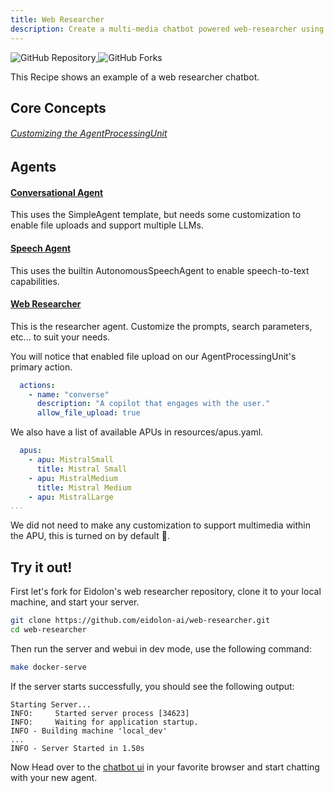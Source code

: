 ```yaml
---
title: Web Researcher
description: Create a multi-media chatbot powered web-researcher using the llm of your choice
---
```


<div>
  <a href="https://github.com/eidolon-ai/web-researcher">
    <img style="display: inline-block;" alt="GitHub Repository" src="https://img.shields.io/badge/eidolon-Chatbot-blue?style=flat&logo=github">
  </a>
  <a href="https://github.com/eidolon-ai/web-researcher/fork">
    <img style="display: inline-block;" alt="GitHub Forks" src="https://img.shields.io/badge/fork-grey?style=flat&logo=forgejo&logoColor=white">
  </a>
</div>


This Recipe shows an example of a web researcher chatbot. 

## Core Concepts
###### [Customizing the AgentProcessingUnit](http://localhost:4321/docs/howto/customize_builtins)

## Agents
#### [Conversational Agent](https://github.com/eidolon-ai/web-researcher/blob/main/resources/conversational_agent.yaml)
This uses the SimpleAgent template, but needs some customization to enable file uploads and support multiple LLMs. 
#### [Speech Agent](https://github.com/eidolon-ai/web-researcher/blob/main/resources/speech_agent.yaml)
This uses the builtin AutonomousSpeechAgent to enable speech-to-text capabilities. 
#### [Web Researcher](https://github.com/eidolon-ai/web-researcher/blob/main/resources/web_research.yaml)
This is the researcher agent. Customize the prompts, search parameters, etc... to suit your needs. 

You will notice that enabled file upload on our AgentProcessingUnit's primary action.
```yaml
  actions:
    - name: "converse"
      description: "A copilot that engages with the user."
      allow_file_upload: true
```


We also have a list of available APUs in resources/apus.yaml.
```yaml
  apus:
    - apu: MistralSmall
      title: Mistral Small
    - apu: MistralMedium
      title: Mistral Medium
    - apu: MistralLarge
...
```

We did not need to make any customization to support multimedia within the APU, this is turned on by default 🚀.

## Try it out!
First let's fork for Eidolon's web researcher repository, clone it to your local machine, and start your server.
```bash
git clone https://github.com/eidolon-ai/web-researcher.git
cd web-researcher
```

Then run the server and webui in dev mode, use the following command:

```bash
make docker-serve
```

If the server starts successfully, you should see the following output:
```
Starting Server...
INFO:     Started server process [34623]
INFO:     Waiting for application startup.
INFO - Building machine 'local_dev'
...
INFO - Server Started in 1.50s
```

Now Head over to the [chatbot ui](http://localhost:3000/eidolon-apps/sp/chatbot) in your favorite browser and start chatting with your new agent.

